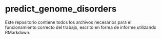 # predict_genome_disorders
Este repositorio contiene todos los archivos necesarios para el funcionamiento correcto del trabajo, escrito en forma de informe utilizando RMarkdown.
